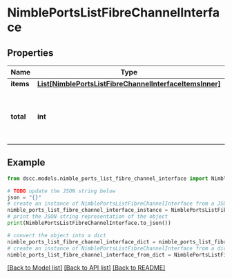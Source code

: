 # NimblePortsListFibreChannelInterface


## Properties

Name | Type | Description | Notes
------------ | ------------- | ------------- | -------------
**items** | [**List[NimblePortsListFibreChannelInterfaceItemsInner]**](NimblePortsListFibreChannelInterfaceItemsInner.md) |  | [optional] 
**total** | **int** | Total number of fibre channel interface ports. | [optional] 

## Example

```python
from dscc.models.nimble_ports_list_fibre_channel_interface import NimblePortsListFibreChannelInterface

# TODO update the JSON string below
json = "{}"
# create an instance of NimblePortsListFibreChannelInterface from a JSON string
nimble_ports_list_fibre_channel_interface_instance = NimblePortsListFibreChannelInterface.from_json(json)
# print the JSON string representation of the object
print(NimblePortsListFibreChannelInterface.to_json())

# convert the object into a dict
nimble_ports_list_fibre_channel_interface_dict = nimble_ports_list_fibre_channel_interface_instance.to_dict()
# create an instance of NimblePortsListFibreChannelInterface from a dict
nimble_ports_list_fibre_channel_interface_from_dict = NimblePortsListFibreChannelInterface.from_dict(nimble_ports_list_fibre_channel_interface_dict)
```
[[Back to Model list]](../README.md#documentation-for-models) [[Back to API list]](../README.md#documentation-for-api-endpoints) [[Back to README]](../README.md)


